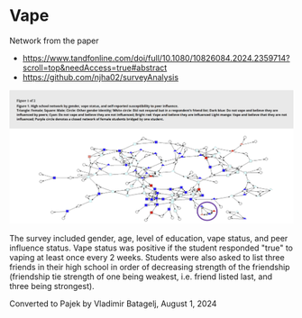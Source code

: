 # Vape

Network from the paper
  - https://www.tandfonline.com/doi/full/10.1080/10826084.2024.2359714?scroll=top&needAccess=true#abstract
  - https://github.com/njha02/surveyAnalysis    

![Figure 1](vapeFig1.png)

The survey included gender, age, level of education, vape status, and peer influence status. Vape status was positive if the student responded "true" to vaping at least once every 2 weeks. Students were also asked to list three friends in their high school in order of decreasing  strength of the friendship (friendship tie strength of one being weakest, i.e. friend listed last, and three being strongest).

Converted to Pajek by Vladimir Batagelj, August 1, 2024


